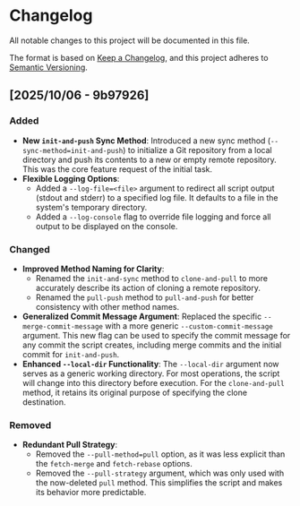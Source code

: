 # Changelog

All notable changes to this project will be documented in this file.

The format is based on [Keep a Changelog](https://keepachangelog.com/en/1.0.0/),
and this project adheres to [Semantic Versioning](https://semver.org/spec/v2.0.0.html).

## [2025/10/06 - 9b97926]

### Added
- **New `init-and-push` Sync Method**: Introduced a new sync method (`--sync-method=init-and-push`) to initialize a Git repository from a local directory and push its contents to a new or empty remote repository. This was the core feature request of the initial task.
- **Flexible Logging Options**:
    - Added a `--log-file=<file>` argument to redirect all script output (stdout and stderr) to a specified log file. It defaults to a file in the system's temporary directory.
    - Added a `--log-console` flag to override file logging and force all output to be displayed on the console.

### Changed
- **Improved Method Naming for Clarity**:
    - Renamed the `init-and-sync` method to `clone-and-pull` to more accurately describe its action of cloning a remote repository.
    - Renamed the `pull-push` method to `pull-and-push` for better consistency with other method names.
- **Generalized Commit Message Argument**: Replaced the specific `--merge-commit-message` with a more generic `--custom-commit-message` argument. This new flag can be used to specify the commit message for any commit the script creates, including merge commits and the initial commit for `init-and-push`.
- **Enhanced `--local-dir` Functionality**: The `--local-dir` argument now serves as a generic working directory. For most operations, the script will change into this directory before execution. For the `clone-and-pull` method, it retains its original purpose of specifying the clone destination.

### Removed
- **Redundant Pull Strategy**:
    - Removed the `--pull-method=pull` option, as it was less explicit than the `fetch-merge` and `fetch-rebase` options.
    - Removed the `--pull-strategy` argument, which was only used with the now-deleted `pull` method. This simplifies the script and makes its behavior more predictable.
